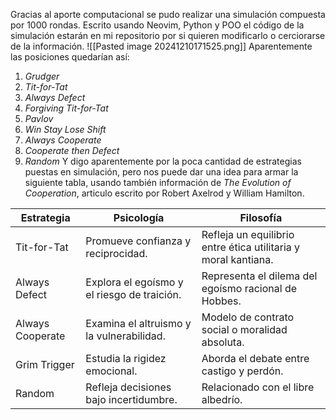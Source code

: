 Gracias al aporte computacional se pudo realizar una simulación compuesta por 1000 rondas. Escrito usando Neovim, Python y POO el código de la simulación estarán en mi repositorio por si quieren modificarlo o cerciorarse de la información.
 ![[Pasted image 20241210171525.png]]
 Aparentemente las posiciones quedarían así:
1. _Grudger_
2. _Tit-for-Tat_
3. _Always Defect_
4. _Forgiving Tit-for-Tat_
5. _Pavlov_
6. _Win Stay Lose Shift_
7. _Always Cooperate_
8. _Cooperate then Defect_
9. _Random_
Y digo aparentemente por la poca cantidad de estrategias puestas en simulación, pero nos puede dar una idea para armar la siguiente tabla, usando también información de _The Evolution of Cooperation_, articulo escrito por Robert Axelrod y William Hamilton.

| Estrategia       | Psicología                                  | Filosofía                                                      |
| ---------------- | ------------------------------------------- | -------------------------------------------------------------- |
| Tit-for-Tat      | Promueve confianza y reciprocidad.          | Refleja un equilibrio entre ética utilitaria y moral kantiana. |
| Always Defect    | Explora el egoísmo y el riesgo de traición. | Representa el dilema del egoísmo racional de Hobbes.           |
| Always Cooperate | Examina el altruismo y la vulnerabilidad.   | Modelo de contrato social o moralidad absoluta.                |
| Grim Trigger     | Estudia la rigidez emocional.               | Aborda el debate entre castigo y perdón.                       |
| Random           | Refleja decisiones bajo incertidumbre.      | Relacionado con el libre albedrío.                             |
